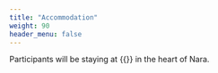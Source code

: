 ```yaml
---
title: "Accommodation"
weight: 90
header_menu: false
---
```


Participants will be staying at {{<extlink text="Hotel Tenpyo" href="https://hotel-tenpyo-naramachi.jp/en/" icon="fa fa-external-link">}} in the heart of Nara.

<!-- https://acii-conf.net/2022/attend/accommodation/ -->

<!-- ## Access

https://acii-conf.net/2022/attend/venue/ -->
